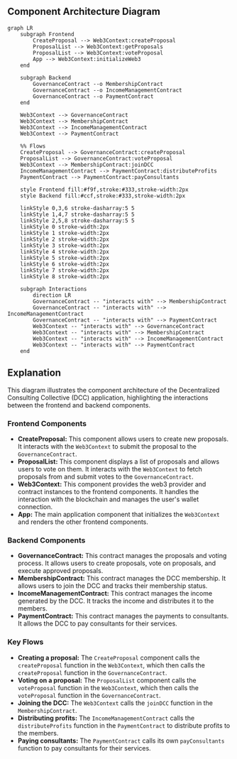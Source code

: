 ## Component Architecture Diagram

```mermaid
graph LR
    subgraph Frontend
        CreateProposal --> Web3Context:createProposal
        ProposalList --> Web3Context:getProposals
        ProposalList --> Web3Context:voteProposal
        App --> Web3Context:initializeWeb3
    end

    subgraph Backend
        GovernanceContract --o MembershipContract
        GovernanceContract --o IncomeManagementContract
        GovernanceContract --o PaymentContract
    end

    Web3Context --> GovernanceContract
    Web3Context --> MembershipContract
    Web3Context --> IncomeManagementContract
    Web3Context --> PaymentContract

    %% Flows
    CreateProposal --> GovernanceContract:createProposal
    ProposalList --> GovernanceContract:voteProposal
    Web3Context --> MembershipContract:joinDCC
    IncomeManagementContract --> PaymentContract:distributeProfits
    PaymentContract --> PaymentContract:payConsultants

    style Frontend fill:#f9f,stroke:#333,stroke-width:2px
    style Backend fill:#ccf,stroke:#333,stroke-width:2px

    linkStyle 0,3,6 stroke-dasharray:5 5
    linkStyle 1,4,7 stroke-dasharray:5 5
    linkStyle 2,5,8 stroke-dasharray:5 5
    linkStyle 0 stroke-width:2px
    linkStyle 1 stroke-width:2px
    linkStyle 2 stroke-width:2px
    linkStyle 3 stroke-width:2px
    linkStyle 4 stroke-width:2px
    linkStyle 5 stroke-width:2px
    linkStyle 6 stroke-width:2px
    linkStyle 7 stroke-width:2px
    linkStyle 8 stroke-width:2px

    subgraph Interactions
        direction LR
        GovernanceContract -- "interacts with" --> MembershipContract
        GovernanceContract -- "interacts with" --> IncomeManagementContract
        GovernanceContract -- "interacts with" --> PaymentContract
        Web3Context -- "interacts with" --> GovernanceContract
        Web3Context -- "interacts with" --> MembershipContract
        Web3Context -- "interacts with" --> IncomeManagementContract
        Web3Context -- "interacts with" --> PaymentContract
    end

```

## Explanation

This diagram illustrates the component architecture of the Decentralized Consulting Collective (DCC) application, highlighting the interactions between the frontend and backend components.

### Frontend Components

*   **CreateProposal:** This component allows users to create new proposals. It interacts with the `Web3Context` to submit the proposal to the `GovernanceContract`.
*   **ProposalList:** This component displays a list of proposals and allows users to vote on them. It interacts with the `Web3Context` to fetch proposals from and submit votes to the `GovernanceContract`.
*   **Web3Context:** This component provides the web3 provider and contract instances to the frontend components. It handles the interaction with the blockchain and manages the user's wallet connection.
*   **App:** The main application component that initializes the `Web3Context` and renders the other frontend components.

### Backend Components

*   **GovernanceContract:** This contract manages the proposals and voting process. It allows users to create proposals, vote on proposals, and execute approved proposals.
*   **MembershipContract:** This contract manages the DCC membership. It allows users to join the DCC and tracks their membership status.
*   **IncomeManagementContract:** This contract manages the income generated by the DCC. It tracks the income and distributes it to the members.
*   **PaymentContract:** This contract manages the payments to consultants. It allows the DCC to pay consultants for their services.

### Key Flows

*   **Creating a proposal:** The `CreateProposal` component calls the `createProposal` function in the `Web3Context`, which then calls the `createProposal` function in the `GovernanceContract`.
*   **Voting on a proposal:** The `ProposalList` component calls the `voteProposal` function in the `Web3Context`, which then calls the `voteProposal` function in the `GovernanceContract`.
*   **Joining the DCC:** The `Web3Context` calls the `joinDCC` function in the `MembershipContract`.
*   **Distributing profits:** The `IncomeManagementContract` calls the `distributeProfits` function in the `PaymentContract` to distribute profits to the members.
*   **Paying consultants:** The `PaymentContract` calls its own `payConsultants` function to pay consultants for their services.